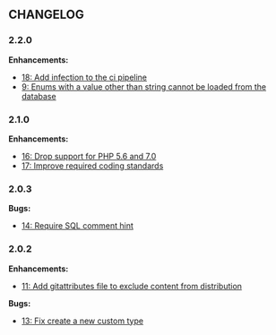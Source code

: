 ## CHANGELOG

### 2.2.0

**Enhancements:**

* [18: Add infection to the ci pipeline](https://github.com/acelaya/doctrine-enum-type/issues/18)
* [9: Enums with a value other than string cannot be loaded from the database](https://github.com/acelaya/doctrine-enum-type/issues/9)

### 2.1.0

**Enhancements:**

* [16: Drop support for PHP 5.6 and 7.0](https://github.com/acelaya/doctrine-enum-type/issues/16)
* [17: Improve required coding standards](https://github.com/acelaya/doctrine-enum-type/issues/17)

### 2.0.3

**Bugs:**

* [14: Require SQL comment hint](https://github.com/acelaya/doctrine-enum-type/issues/14)

### 2.0.2

**Enhancements:**

* [11: Add gitattributes file to exclude content from distribution](https://github.com/acelaya/doctrine-enum-type/issues/11)

**Bugs:**

* [13: Fix create a new custom type](https://github.com/acelaya/doctrine-enum-type/issues/13)
